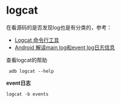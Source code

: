 # logcat

在看源码的是否发现log也是有分类的，参考：

+ [Logcat 命令行工具](https://developer.android.com/studio/command-line/logcat?hl=zh-cn)
+ [Android 解读main log和event log日志信息](https://blog.csdn.net/yelangjueqi/article/details/52621903)



查看logcat的帮助

```shell
 adb logcat --help
```



**event日志**

```shell
logcat -b events
```


